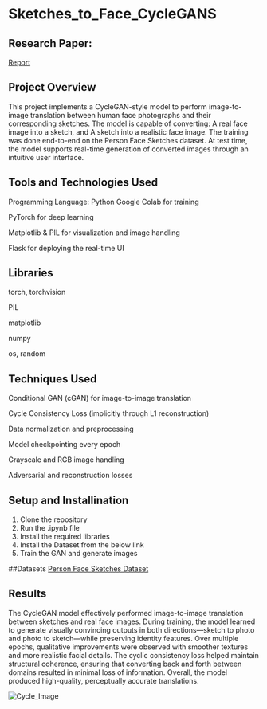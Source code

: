 # Sketches_to_Face_CycleGANS

## Research Paper:
[Report](Report.pdf)



## Project Overview 
This project implements a CycleGAN-style model to perform image-to-image translation between human face photographs and their corresponding sketches. The model is capable of converting:
A real face image into a sketch, and
A sketch into a realistic face image.
The training was done end-to-end on the Person Face Sketches dataset. At test time, the model supports real-time generation of converted images through an intuitive user interface.

## Tools and Technologies Used
Programming Language: Python 
Google Colab for training

PyTorch for deep learning

Matplotlib & PIL for visualization and image handling

Flask for deploying the real-time UI

## Libraries 
torch, torchvision

PIL

matplotlib

numpy

os, random

## Techniques Used 
Conditional GAN (cGAN) for image-to-image translation

Cycle Consistency Loss (implicitly through L1 reconstruction)

Data normalization and preprocessing

Model checkpointing every epoch

Grayscale and RGB image handling

Adversarial and reconstruction losses


## Setup and Installination 
1) Clone the repository
2) Run the .ipynb file
3) Install the required libraries
4) Install the Dataset from the below link
5) Train the GAN and generate images

##Datasets
[Person Face Sketches Dataset](https://www.kaggle.com/datasets/almightyj/person-face-sketches)



## Results 
The CycleGAN model effectively performed image-to-image translation between sketches and real face images. During training, the model learned to generate visually convincing outputs in both directions—sketch to photo and photo to sketch—while preserving identity features. Over multiple epochs, qualitative improvements were observed with smoother textures and more realistic facial details. The cyclic consistency loss helped maintain structural coherence, ensuring that converting back and forth between domains resulted in minimal loss of information. Overall, the model produced high-quality, perceptually accurate translations.


![Cycle_Image](https://github.com/user-attachments/assets/3c7c8407-dc9e-4de8-b28a-c3b67a698ac4)




